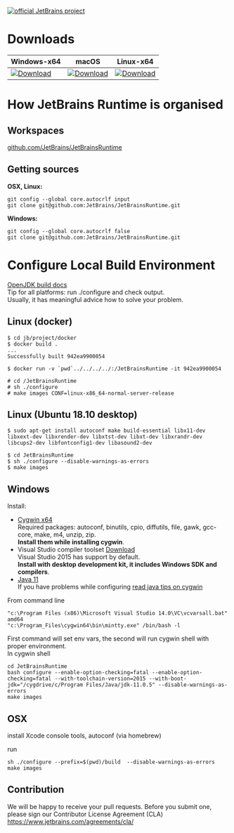 [![official JetBrains project](http://jb.gg/badges/official.svg)](https://confluence.jetbrains.com/display/ALL/JetBrains+on+GitHub)

# Downloads

|Windows-x64  |macOS        |Linux-x64    |
|-------------|-------------|-------------|
|[ ![Download](https://api.bintray.com/packages/jetbrains/intellij-jdk/openjdk11-windows-x64/images/download.svg) ](https://bintray.com/jetbrains/intellij-jdk/openjdk11-windows-x64/_latestVersion)|[ ![Download](https://api.bintray.com/packages/jetbrains/intellij-jdk/openjdk11-osx-x64/images/download.svg) ](https://bintray.com/jetbrains/intellij-jdk/openjdk11-osx-x64/_latestVersion)|[ ![Download](https://api.bintray.com/packages/jetbrains/intellij-jdk/openjdk11-linux-x64/images/download.svg) ](https://bintray.com/jetbrains/intellij-jdk/openjdk11-linux-x64/_latestVersion)|


# How JetBrains Runtime is organised
## Workspaces

[github.com/JetBrains/JetBrainsRuntime](https://github.com/JetBrains/JetBrainsRuntime)  

## Getting sources
__OSX, Linux:__
```
git config --global core.autocrlf input
git clone git@github.com:JetBrains/JetBrainsRuntime.git
```

__Windows:__
```
git config --global core.autocrlf false
git clone git@github.com:JetBrains/JetBrainsRuntime.git
```

# Configure Local Build Environment
[OpenJDK build docs](http://hg.openjdk.java.net/jdk/jdk11/raw-file/tip/doc/building.html)  
Tip for all platforms: run ./configure and check output.  
Usually, it has meaningful advice how to solve your problem.

## Linux (docker)
```
$ cd jb/project/docker
$ docker build .
...
Successfully built 942ea9900054

$ docker run -v `pwd`../../../../:/JetBrainsRuntime -it 942ea9900054

# cd /JetBrainsRuntime
# sh ./configure
# make images CONF=linux-x86_64-normal-server-release

```

## Linux (Ubuntu 18.10 desktop)
```
$ sudo apt-get install autoconf make build-essential libx11-dev libxext-dev libxrender-dev libxtst-dev libxt-dev libxrandr-dev libcups2-dev libfontconfig1-dev libasound2-dev 

$ cd JetBrainsRuntime
$ sh ./configure --disable-warnings-as-errors
$ make images
```

## Windows
Install:

* [Cygwin x64](http://www.cygwin.com/)  
  Required packages: autoconf, binutils, cpio, diffutils, file, gawk, gcc-core, make, m4, unzip, zip.  
  **Install them while installing cygwin**.
* Visual Studio compiler toolset [Download](https://visualstudio.microsoft.com/downloads/)  
  Visual Studio 2015 has support by default.  
  **Install with desktop development kit, it includes Windows SDK and compilers**.
* [Java 11](http://www.oracle.com/technetwork/java/javase/downloads/index.html)  
  If you have problems while configuring [read java tips on cygwin](http://horstmann.com/articles/cygwin-tips.html)

From command line 
```
"c:\Program Files (x86)\Microsoft Visual Studio 14.0\VC\vcvarsall.bat" amd64
"c:\Program_Files\cygwin64\bin\mintty.exe" /bin/bash -l
```
First command will set env vars, the second will run cygwin shell with proper environment.  
In cygwin shell 
```    
cd JetBrainsRuntime
bash configure --enable-option-checking=fatal --enable-option-checking=fatal --with-toolchain-version=2015 --with-boot-jdk="/cygdrive/c/Program Files/Java/jdk-11.0.5" --disable-warnings-as-errors
make images
```

## OSX

install Xcode console tools, autoconf (via homebrew)

run

```
sh ./configure --prefix=$(pwd)/build  --disable-warnings-as-errors
make images
```

## Contribution
We will be happy to receive your pull requests. Before you submit one, please sign our Contributor License Agreement (CLA)  https://www.jetbrains.com/agreements/cla/ 
